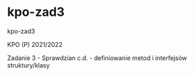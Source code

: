 # kpo-zad3

kpo-zad3

KPO (P) 2021/2022

Zadanie 3 -   Sprawdzian c.d. - definiowanie metod i interfejsów struktury/klasy 


